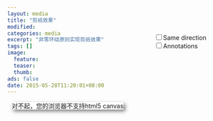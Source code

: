 ```yaml
---
layout: media
title: "剪纸效果"
modified:
categories: media
excerpt: "非零环绕原则实现剪纸效果"
tags: []
image:
  feature:
  teaser:
  thumb:
ads: false
date: 2015-05-28T11:20:01+08:00
---
```


<style>
	#canvas {
		background: #ffffff;
		-webkit-box-shadow: 4px 4px 8px rgba(0,0,0,0.5);
		-moz-box-shadow: 4px 4px 8px rgba(0,0,0,0.5);
		box-shadow: 4px 4px 8px rgba(0,0,0,0.5);
	}

	.floatingControls {
		position: absolute;
		left: 565px;
		top: 130px;
	}

	#canvas {
		margin: 10px;
	}
</style>

<div class="floatingControls">
    <input id="directionCheckbox" type="checkbox" />Same direction<br/>
    <input id="annotationCheckbox" type="checkbox" />Annotations<br/>
</div>

<canvas id="canvas" width="600" height="400">
    对不起，您的浏览器不支持html5 canvas
</canvas>

<script src="{{ site.url }}/js/CH2/example-2.9/example.js"></script>